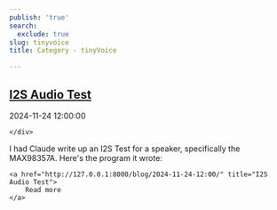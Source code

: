 ```yaml
---
publish: 'true'
search:
  exclude: true
slug: tinyvoice
title: Category - tinyVoice

---
```


<!--
  ~ MIT License
  ~
  ~ Copyright (c) 2023-2025 Maciej 'maQ' Kusz <maciej.kusz@gmail.com>
  ~
  ~ Permission is hereby granted, free of charge, to any person obtaining a copy
  ~ of this software and associated documentation files (the "Software"), to deal
  ~ in the Software without restriction, including without limitation the rights
  ~ to use, copy, modify, merge, publish, distribute, sublicense, and/or sell
  ~ copies of the Software, and to permit persons to whom the Software is
  ~ furnished to do so, subject to the following conditions:
  ~
  ~ The above copyright notice and this permission notice shall be included in all
  ~ copies or substantial portions of the Software.
  ~
  ~ THE SOFTWARE IS PROVIDED "AS IS", WITHOUT WARRANTY OF ANY KIND, EXPRESS OR
  ~ IMPLIED, INCLUDING BUT NOT LIMITED TO THE WARRANTIES OF MERCHANTABILITY,
  ~ FITNESS FOR A PARTICULAR PURPOSE AND NONINFRINGEMENT. IN NO EVENT SHALL THE
  ~ AUTHORS OR COPYRIGHT HOLDERS BE LIABLE FOR ANY CLAIM, DAMAGES OR OTHER
  ~ LIABILITY, WHETHER IN AN ACTION OF CONTRACT, TORT OR OTHERWISE, ARISING FROM,
  ~ OUT OF OR IN CONNECTION WITH THE SOFTWARE OR THE USE OR OTHER DEALINGS IN THE
  ~ SOFTWARE.
  -->


## [I2S Audio Test](http://127.0.0.1:8000/blog/2024-11-24-12:00/)

<!--suppress LongLine -->
<div class="post-extra">
    <div class="col">
        <p class="post-date">2024-11-24 12:00:00</p>
    </div>
    <div class="col">
    
    </div>
</div>

I had Claude write up an I2S Test for a speaker, specifically the MAX98357A. Here's the program it wrote:




<div class="post-link">

    <a href="http://127.0.0.1:8000/blog/2024-11-24-12:00/" title="I2S Audio Test">
        Read more
    </a>

</div>

